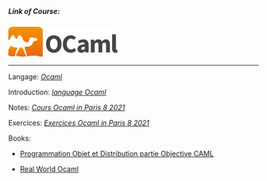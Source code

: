##### Link of Course:  

[![alt text](logo_programme_language_ocaml.png)](https://ocaml.org/)

----------------------------------------------------------------------------------------

Langage: [_Ocaml_](https://ocaml.org/)

Introduction: [_language Ocaml_](https://www.good-eris.net/formation-ocaml/)

Notes: [_Cours Ocaml in Paris 8 2021_](http://gallium.inria.fr/~scherer/tmp/cours-ocaml-paris8-2021.org.html)

Exercices: [_Exercices Ocaml in Paris 8 2021_](https://learn-ocaml.saclay.inria.fr/index.html#activity%3Dexercises)


Books:
- [Programmation Objet et Distribution partie Objective CAML](https://www-apr.lip6.fr/~chaillou/Public/enseignement/POD_99_WWW/P1/)

- [Real World Ocaml](https://dev.realworldocaml.org/)

